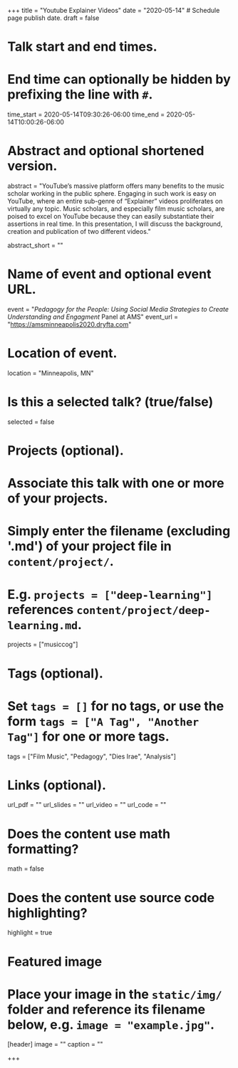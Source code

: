 +++
title = "Youtube Explainer Videos"
date = "2020-05-14"  # Schedule page publish date.
draft = false

# Talk start and end times.
#   End time can optionally be hidden by prefixing the line with `#`.
time_start = 2020-05-14T09:30:26-06:00
time_end = 2020-05-14T10:00:26-06:00

# Abstract and optional shortened version.
abstract = "YouTube’s massive platform offers many benefits to the music scholar working in the public sphere. Engaging in such work is easy on YouTube, where an entire sub-genre of “Explainer” videos proliferates on virtually any topic. Music scholars, and especially film music scholars, are poised to excel on YouTube because they can easily substantiate their assertions in real time. In this presentation, I will discuss the background, creation and publication of two different videos."

abstract_short = ""

# Name of event and optional event URL.
event = "_Pedagogy for the People: Using Social Media Strategies to Create Understanding and Engagment_ Panel at AMS"
event_url = "https://amsminneapolis2020.dryfta.com"

# Location of event.
location = "Minneapolis, MN"

# Is this a selected talk? (true/false)
selected = false

# Projects (optional).
#   Associate this talk with one or more of your projects.
#   Simply enter the filename (excluding '.md') of your project file in `content/project/`.
#   E.g. `projects = ["deep-learning"]` references `content/project/deep-learning.md`.
projects = ["musiccog"]

# Tags (optional).
#   Set `tags = []` for no tags, or use the form `tags = ["A Tag", "Another Tag"]` for one or more tags.
tags = ["Film Music", "Pedagogy", "Dies Irae", "Analysis"]

# Links (optional).
url_pdf = ""
url_slides = ""
url_video = ""
url_code = ""

# Does the content use math formatting?
math = false

# Does the content use source code highlighting?
highlight = true

# Featured image
# Place your image in the `static/img/` folder and reference its filename below, e.g. `image = "example.jpg"`.
[header]
image = ""
caption = ""

+++
